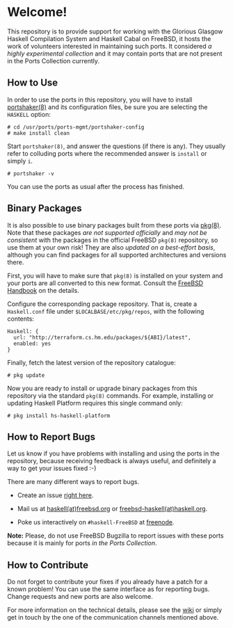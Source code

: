 Welcome!
========

This repository is to provide support for working with the Glorious
Glasgow Haskell Compilation System and Haskell Cabal on FreeBSD, it
hosts the work of volunteers interested in maintaining such ports.  It
considered *a highly experimental collection* and it may contain ports
that are not present in the Ports Collection currently.


How to Use
----------

In order to use the ports in this repository, you will have to install
[portshaker(8)](http://www.freshports.org/ports-mgmt/portshaker/) and
its configuration files, be sure you are selecting the `HASKELL` option:

    # cd /usr/ports/ports-mgmt/portshaker-config
    # make install clean

Start `portshaker(8)`, and answer the questions (if there is any).  They
usually refer to colluding ports where the recommended answer is
`install` or simply `i`.

    # portshaker -v

You can use the ports as usual after the process has finished.


Binary Packages
---------------

It is also possible to use binary packages built from these ports via
[pkg(8)](http://www.freshports.org/ports-mgmt/pkg).  Note that these
packages *are not supported officially* and *may not be consistent* with
the packages in the official FreeBSD `pkg(8)` repository, so use them at
your own risk!  They are also *updated on a best-effort basis*, although
you can find packages for all supported architectures and versions
there.

First, you will have to make sure that `pkg(8)` is installed on your
system and your ports are all converted to this new format.  Consult the
[FreeBSD Handbook](http://www.freebsd.org/handbook/pkgng-intro.html) on
the details.

Configure the corresponding package repository.  That is, create a
`Haskell.conf` file under `$LOCALBASE/etc/pkg/repos`, with the following
contents:

    Haskell: {
      url: "http://terraform.cs.hm.edu/packages/${ABI}/latest",
      enabled: yes
    }

Finally, fetch the latest version of the repository catalogue:

    # pkg update

Now you are ready to install or upgrade binary packages from this
repository via the standard `pkg(8)` commands.  For example, installing
or updating Haskell Platform requires this single command only:

    # pkg install hs-haskell-platform


How to Report Bugs
------------------

Let us know if you have problems with installing and using the ports in
the repository, because receiving feedback is always useful, and
definitely a way to get your issues fixed :-)

There are many different ways to report bugs.

- Create an issue [right
  here](https://github.com/freebsd-haskell/freebsd-haskell/issues).

- Mail us at [haskell(at)freebsd.org](mailto:haskell_at_freebsd.org) or
  [freebsd-haskell(at)haskell.org](mailto:freebsd-haskell_at_haskell.org).

- Poke us interactively on `#haskell-FreeBSD` at
  [freenode](http://www.freenode.net/).

**Note:** Please, do not use FreeBSD Bugzilla to report issues with these
ports because it is mainly for ports *in the Ports Collection*.


How to Contribute
-----------------

Do not forget to contribute your fixes if you already have a patch for a
known problem!  You can use the same interface as for reporting bugs.
Change requests and new ports are also welcome.

For more information on the technical details, please see the
[wiki](https://github.com/freebsd-haskell/ports/wiki) or simply get in touch
by the one of the communication channels mentioned above.
